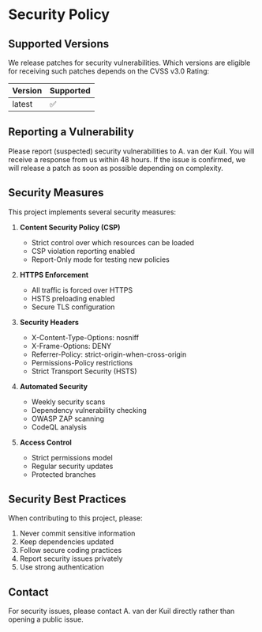 # Security Policy

## Supported Versions

We release patches for security vulnerabilities. Which versions are eligible for receiving such patches depends on the CVSS v3.0 Rating:

| Version | Supported          |
| ------- | ------------------ |
| latest   | :white_check_mark: |

## Reporting a Vulnerability

Please report (suspected) security vulnerabilities to A. van der Kuil. You will receive a response from us within 48 hours. If the issue is confirmed, we will release a patch as soon as possible depending on complexity.

## Security Measures

This project implements several security measures:

1. **Content Security Policy (CSP)**
   - Strict control over which resources can be loaded
   - CSP violation reporting enabled
   - Report-Only mode for testing new policies

2. **HTTPS Enforcement**
   - All traffic is forced over HTTPS
   - HSTS preloading enabled
   - Secure TLS configuration

3. **Security Headers**
   - X-Content-Type-Options: nosniff
   - X-Frame-Options: DENY
   - Referrer-Policy: strict-origin-when-cross-origin
   - Permissions-Policy restrictions
   - Strict Transport Security (HSTS)

4. **Automated Security**
   - Weekly security scans
   - Dependency vulnerability checking
   - OWASP ZAP scanning
   - CodeQL analysis

5. **Access Control**
   - Strict permissions model
   - Regular security updates
   - Protected branches

## Security Best Practices

When contributing to this project, please:

1. Never commit sensitive information
2. Keep dependencies updated
3. Follow secure coding practices
4. Report security issues privately
5. Use strong authentication

## Contact

For security issues, please contact A. van der Kuil directly rather than opening a public issue. 